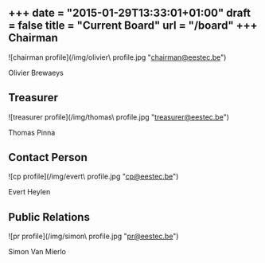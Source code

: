 +++
date = "2015-01-29T13:33:01+01:00"
draft = false
title = "Current Board"
url = "/board"
+++
Chairman
--------
![chairman profile](/img/olivier\ profile.jpg "chairman@eestec.be")

Olivier Brewaeys

Treasurer
---------
![treasurer profile](/img/thomas\ profile.jpg "treasurer@eestec.be")

Thomas Pinna

Contact Person
--------------
![cp profile](/img/evert\ profile.jpg "cp@eestec.be")

Evert Heylen

Public Relations
----------------
![pr profile](/img/simon\ profile.jpg "pr@eestec.be")

Simon Van Mierlo
